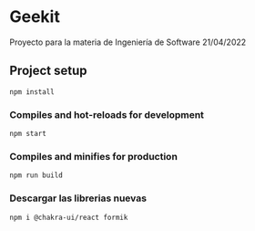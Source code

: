 # Geekit
Proyecto para la materia de Ingeniería de Software
21/04/2022

## Project setup
```
npm install
```

### Compiles and hot-reloads for development
```
npm start
```

### Compiles and minifies for production
```
npm run build
```

### Descargar las librerias nuevas
```
npm i @chakra-ui/react formik
```
